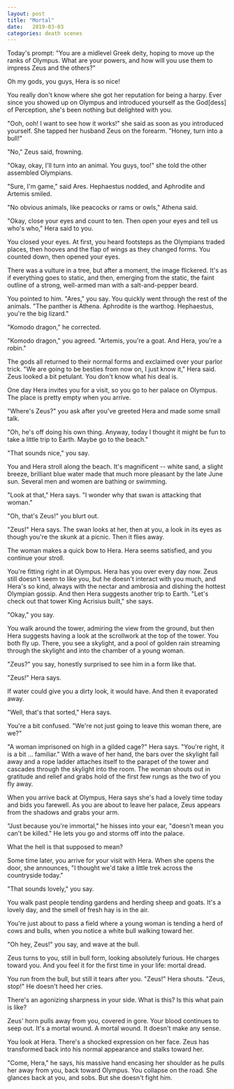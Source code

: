 ```yaml
---
layout: post
title: "Mortal"
date:   2019-03-03
categories: death scenes
---
```

Today's prompt: "You are a midlevel Greek deity, hoping to move up the ranks of Olympus. What are your powers, and how will you use them to impress Zeus and the others?"

Oh my gods, you guys, Hera is so nice!

You really don't know where she got her reputation for being a harpy. Ever since you showed up on Olympus and introduced yourself as the God[dess] of Perception, she's been nothing but delighted with you. 

"Ooh, ooh! I want to see how it works!" she said as soon as you introduced yourself. She tapped her husband Zeus on the forearm. "Honey, turn into a bull!"

"No," Zeus said, frowning.

"Okay, okay, I'll turn into an animal. You guys, too!" she told the other assembled Olympians.

"Sure, I'm game," said Ares. Hephaestus nodded, and Aphrodite and Artemis smiled.

"No obvious animals, like peacocks or rams or owls," Athena said.

"Okay, close your eyes and count to ten. Then open your eyes and tell us who's who," Hera said to you. 

You closed your eyes. At first, you heard footsteps as the Olympians traded places, then hooves and the flap of wings as they changed forms. You counted down, then opened your eyes.

There was a vulture in a tree, but after a moment, the image flickered. It's as if everything goes to static, and then, emerging from the static, the faint outline of a strong, well-armed man with a salt-and-pepper beard.

You pointed to him. "Ares," you say. You quickly went through the rest of the animals. "The panther is Athena. Aphrodite is the warthog. Hephaestus, you're the big lizard."

"Komodo dragon," he corrected.

"Komodo dragon," you agreed. "Artemis, you're a goat. And Hera, you're a robin."

The gods all returned to their normal forms and exclaimed over your parlor trick. "We are going to be besties from now on, I just know it," Hera said. Zeus looked a bit petulant. You don't know what his deal is.

One day Hera invites you for a visit, so you go to her palace on Olympus. The place is pretty empty when you arrive.

"Where's Zeus?" you ask after you've greeted Hera and made some small talk.

"Oh, he's off doing his own thing. Anyway, today I thought it might be fun to take a little trip to Earth. Maybe go to the beach."

"That sounds nice," you say. 

You and Hera stroll along the beach. It's magnificent -- white sand, a slight breeze, brilliant blue water made that much more pleasant by the late June sun. Several men and women are bathing or swimming.

"Look at that," Hera says. "I wonder why that swan is attacking that woman."

"Oh, that's Zeus!" you blurt out.

"Zeus!" Hera says. The swan looks at her, then at you, a look in its eyes as though you're the skunk at a picnic. Then it flies away.

The woman makes a quick bow to Hera. Hera seems satisfied, and you continue your stroll.

You're fitting right in at Olympus. Hera has you over every day now. Zeus still doesn't seem to like you, but he doesn't interact with you much, and Hera's so kind, always with the nectar and ambrosia and dishing the hottest Olympian gossip. And then Hera suggests another trip to Earth. "Let's check out that tower King Acrisius built," she says.

"Okay," you say.

You walk around the tower, admiring the view from the ground, but then Hera suggests having a look at the scrollwork at the top of the tower. You both fly up. There, you see a skylight, and a pool of golden rain streaming through the skylight and into the chamber of a young woman.

"Zeus?" you say, honestly surprised to see him in a form like that.

"Zeus!" Hera says. 

If water could give you a dirty look, it would have. And then it evaporated away.

"Well, that's that sorted," Hera says.

You're a bit confused. "We're not just going to leave this woman there, are we?"

"A woman imprisoned on high in a gilded cage?" Hera says. "You're right, it is a bit ... familiar." With a wave of her hand, the bars over the skylight fall away and a rope ladder attaches itself to the parapet of the tower and cascades through the skylight into the room. The woman shouts out in gratitude and relief and grabs hold of the first few rungs as the two of you fly away.

When you arrive back at Olympus, Hera says she's had a lovely time today and bids you farewell. As you are about to leave her palace, Zeus appears from the shadows and grabs your arm.

"Just because you're immortal," he hisses into your ear, "doesn't mean you can't be killed." He lets you go and storms off into the palace.

What the hell is that supposed to mean?

Some time later, you arrive for your visit with Hera. When she opens the door, she announces, "I thought we'd take a little trek across the countryside today."

"That sounds lovely," you say. 

You walk past people tending gardens and herding sheep and goats. It's a lovely day, and the smell of fresh hay is in the air.

You're just about to pass a field where a young woman is tending a herd of cows and bulls, when you notice a white bull walking toward her.

"Oh hey, Zeus!" you say, and wave at the bull.

Zeus turns to you, still in bull form, looking absolutely furious. He charges toward you. And you feel it for the first time in your life: mortal dread.

You run from the bull, but still it tears after you. "Zeus!" Hera shouts. "Zeus, stop!" He doesn't heed her cries. 

There's an agonizing sharpness in your side. What is this? Is this what pain is like?

Zeus' horn pulls away from you, covered in gore. Your blood continues to seep out. It's a mortal wound. A mortal wound. It doesn't make any sense.

You look at Hera. There's a shocked expression on her face. Zeus has transformed back into his normal appearance and stalks toward her.

"Come, Hera," he says, his massive hand encasing her shoulder as he pulls her away from you, back toward Olympus. You collapse on the road. She glances back at you, and sobs. But she doesn't fight him.
